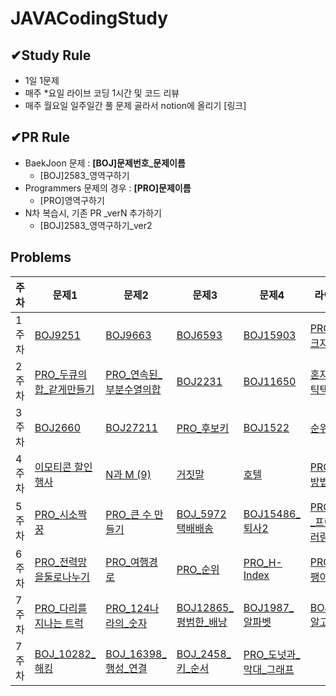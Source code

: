 # JAVACodingStudy

##  ✔Study Rule
- 1일 1문제
- 매주 *요일 라이브 코딩 1시간 및 코드 리뷰
- 매주 월요일 일주일간 풀 문제 골라서 notion에 올리기 [링크]

##  ✔PR Rule 
- BaekJoon 문제 : **[BOJ]문제번호_문제이름**
  - [BOJ]2583_영역구하기
- Programmers 문제의 경우 : **[PRO]문제이름**
  - [PRO]영역구하기
- N차 복습시, 기존 PR _verN 추가하기
    - [BOJ]2583_영역구하기_ver2

## Problems
|주차|문제1|문제2|문제3|문제4|라이브코딩|
|---|---|---|---|---|---|
|1주차|[BOJ9251](https://www.acmicpc.net/problem/9251)|[BOJ9663](https://www.acmicpc.net/problem/9663)|[BOJ6593](https://www.acmicpc.net/problem/6593)|[BOJ15903](https://www.acmicpc.net/problem/15903)|[PRO_롤케이크자르기](https://school.programmers.co.kr/learn/courses/30/lessons/132265)|
2주차|[PRO_두큐의합_같게만들기](https://school.programmers.co.kr/learn/courses/30/lessons/118667)|[PRO_연속된_부분수열의합](https://school.programmers.co.kr/learn/courses/30/lessons/178870)|[BOJ2231](https://www.acmicpc.net/problem/2231)|[BOJ11650](https://www.acmicpc.net/problem/11650)|[혼자서 하는 틱택토](https://school.programmers.co.kr/learn/courses/30/lessons/160585)|
3주차|[BOJ2660](https://www.acmicpc.net/problem/2660)|[BOJ27211](https://www.acmicpc.net/problem/27211)|[PRO_후보키](https://school.programmers.co.kr/learn/courses/30/lessons/42890)|[BOJ1522](https://www.acmicpc.net/problem/1522)|[순위 검색](https://school.programmers.co.kr/learn/courses/30/lessons/72412)|
4주차|[이모티콘 할인행사](https://school.programmers.co.kr/learn/courses/30/lessons/150368)|[N과 M (9)](https://www.acmicpc.net/problem/15663) |[거짓말](https://www.acmicpc.net/problem/1043)|[호텔](https://www.acmicpc.net/problem/1106)|[PRO 줄 서는 방법](https://school.programmers.co.kr/learn/courses/30/lessons/12936)|
5주차|[PRO_시소짝꿍](https://school.programmers.co.kr/learn/courses/30/lessons/152996)|[PRO_큰 수 만들기](https://school.programmers.co.kr/learn/courses/30/lessons/42883) |[BOJ_5972택배배송](https://www.acmicpc.net/problem/5972)|[BOJ15486_퇴사2](https://www.acmicpc.net/problem/15486)|[PRO_카카오_프렌즈_컬러링북](https://school.programmers.co.kr/learn/courses/30/lessons/1829#)|
6주차|[PRO_전력망을둘로나누기](https://school.programmers.co.kr/learn/courses/30/lessons/86971)|[PRO_여행경로](https://school.programmers.co.kr/learn/courses/30/lessons/43164)|[PRO_순위](https://school.programmers.co.kr/learn/courses/30/lessons/49191)|[PRO_H-Index](https://school.programmers.co.kr/learn/courses/30/lessons/42747)|[PRO 삼각 달팽이](https://school.programmers.co.kr/learn/courses/30/lessons/68645)|
7주차|[PRO_다리를 지나는 트럭](https://school.programmers.co.kr/learn/courses/30/lessons/42583)|[PRO_124나라의_숫자](https://school.programmers.co.kr/learn/courses/30/lessons/12899)|[BOJ12865_평범한_배낭](https://www.acmicpc.net/problem/12865)|[BOJ1987_알파벳](https://www.acmicpc.net/problem/1987)|[BOJ_1261_알고스팟](https://www.acmicpc.net/problem/1261)|
7주차|[BOJ_10282_해킹](https://www.acmicpc.net/problem/10282)|[BOJ_16398_행성_연결](https://www.acmicpc.net/problem/16398)|[BOJ_2458_키_순서](https://www.acmicpc.net/problem/2458)|[PRO_도넛과_막대_그래프](https://school.programmers.co.kr/learn/courses/30/lessons/258711)||
